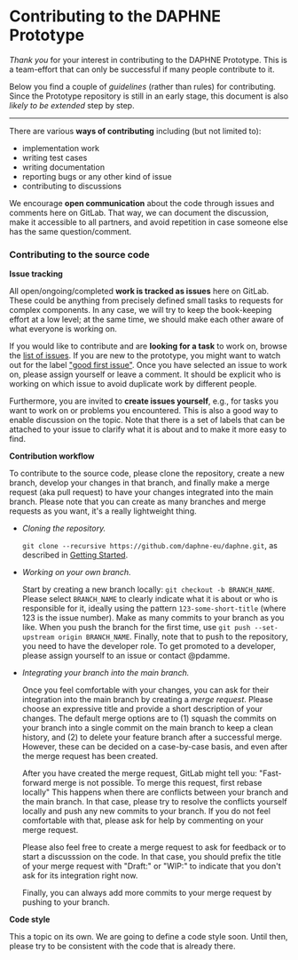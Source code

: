 # Contributing to the DAPHNE Prototype

*Thank you* for your interest in contributing to the DAPHNE Prototype.
This is a team-effort that can only be successful if many people contribute to it.

Below you find a couple of *guidelines* (rather than rules) for contributing.
Since the Prototype repository is still in an early stage, this document is also *likely to be extended* step by step.

-----

There are various **ways of contributing** including (but not limited to):
- implementation work
- writing test cases
- writing documentation
- reporting bugs or any other kind of issue
- contributing to discussions

We encourage **open communication** about the code through issues and comments here on GitLab.
That way, we can document the discussion, make it accessible to all partners, and avoid repetition in case someone else has the same question/comment.

### Contributing to the source code

**Issue tracking**

All open/ongoing/completed **work is tracked as issues** here on GitLab.
These could be anything from precisely defined small tasks to requests for complex components.
In any case, we will try to keep the book-keeping effort at a low level; at the same time, we should make each other aware of what everyone is working on.

If you would like to contribute and are **looking for a task** to work on, browse the [list of issues](https://github.com/daphne-eu/daphne/issues).
If you are new to the prototype, you might want to watch out for the label ["good first issue"](https://github.com/daphne-eu/daphne/issues?q=is%3Aissue+is%3Aopen+label%3A%22good+first+issue%22).
Once you have selected an issue to work on, please assign yourself or leave a comment.
It should be explicit who is working on which issue to avoid duplicate work by different people.

Furthermore, you are invited to **create issues yourself**, e.g., for tasks you want to work on or problems you encountered.
This is also a good way to enable discussion on the topic.
Note that there is a set of labels that can be attached to your issue to clarify what it is about and to make it more easy to find.

**Contribution workflow**

To contribute to the source code, please clone the repository, create a new branch, develop your changes in that branch, and finally make a merge request (aka pull request) to have your changes integrated into the main branch.
Please note that you can create as many branches and merge requests as you want, it's a really lightweight thing.

- *Cloning the repository.*

  `git clone --recursive https://github.com/daphne-eu/daphne.git`, as described in [Getting Started](/doc/GettingStarted.md).

- *Working on your own branch.*
  
  Start by creating a new branch locally: `git checkout -b BRANCH_NAME`.
  Please select `BRANCH_NAME` to clearly indicate what it is about or who is responsible for it, ideally using the pattern `123-some-short-title` (where 123 is the issue number).
  Make as many commits to your branch as you like.
  When you push the branch for the first time, use `git push --set-upstream origin BRANCH_NAME`.
  Finally, note that to push to the repository, you need to have the developer role.
  To get promoted to a developer, please assign yourself to an issue or contact @pdamme.

- *Integrating your branch into the main branch.*

  Once you feel comfortable with your changes, you can ask for their integration into the main branch by creating a *merge request*.
  Please choose an expressive title and provide a short description of your changes.
  The default merge options are to (1) squash the commits on your branch into a single commit on the main branch to keep a clean history, and (2) to delete your feature branch after a successful merge.
  However, these can be decided on a case-by-case basis, and even after the merge request has been created.

  After you have created the merge request, GitLab might tell you: "Fast-forward merge is not possible. To merge this request, first rebase locally"
  This happens when there are conflicts between your branch and the main branch.
  In that case, please try to resolve the conflicts yourself locally and push any new commits to your branch.
  If you do not feel comfortable with that, please ask for help by commenting on your merge request.

  Please also feel free to create a merge request to ask for feedback or to start a discusssion on the code.
  In that case, you should prefix the title of your merge request with "Draft:" or "WIP:" to indicate that you don't ask for its integration right now.

  Finally, you can always add more commits to your merge request by pushing to your branch.

**Code style**

This a topic on its own.
We are going to define a code style soon.
Until then, please try to be consistent with the code that is already there.
